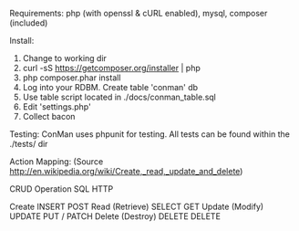 Requirements:
php (with openssl & cURL enabled), mysql, composer (included)

Install:
1) Change to working dir
2) curl -sS https://getcomposer.org/installer | php
3) php composer.phar install
4) Log into your RDBM. Create table 'conman' db
5) Use table script located in ./docs/conman_table.sql
6) Edit 'settings.php'
7) Collect bacon

Testing:
ConMan uses phpunit for testing. All tests can be found within the ./tests/ dir

Action Mapping:
(Source http://en.wikipedia.org/wiki/Create,_read,_update_and_delete)

CRUD Operation		SQL		HTTP

Create				INSERT	POST
Read (Retrieve)		SELECT	GET
Update (Modify)		UPDATE	PUT / PATCH
Delete (Destroy)	DELETE	DELETE